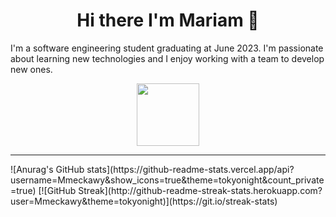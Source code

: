 <h1 align="center"> Hi there I'm Mariam 👋 </h1>

I'm a software engineering student graduating at June 2023. I'm passionate about learning new technologies and I enjoy working with a team to develop new ones.

<div id="header" align="center">
  <img src="https://media.giphy.com/media/M9gbBd9nbDrOTu1Mqx/giphy.gif" width="100"/>
</div>
<hr>
![Anurag's GitHub stats](https://github-readme-stats.vercel.app/api?username=Mmeckawy&show_icons=true&theme=tokyonight&count_private=true)
[![GitHub Streak](http://github-readme-streak-stats.herokuapp.com?user=Mmeckawy&theme=tokyonight)](https://git.io/streak-stats)
